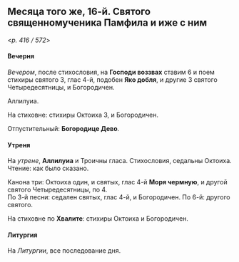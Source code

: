 
## Месяца того же, 16-й. Святого священномученика Памфила и иже с ним  

<*p. 416 / 572*>

#### Вечерня

*Вечером*, после стихословия, на **Господи воззвах** ставим 6 и поем стихиры святого 3, глас 4-й, 
подобен **Яко добля**, и другие 3 святого Четыредесятницы, и Богородичен.  

Аллилуиа. 

На стиховне: стихиры Октоиха 3, и Богородичен. 

Отпустительный: **Богородице Дево**. 

#### Утреня

На *утрене*, **Аллилуиа** и Троичны гласа. Стихословия, седальны Октоиха. 
Чтение: как было сказано.

Канона три: Октоиха один, и святых, глас 4-й **Моря чермную**, и другой святого Четыредесятницы, по 4.    
По 3-й песни: седален святых, глас 4-й, и Богородичен. 
По 6-й: другого святого.    

На стиховне по **Хвалите**: стихиры Октоиха и Богородичен.  

#### Литургия

На *Литургии*, все последование дня. 
